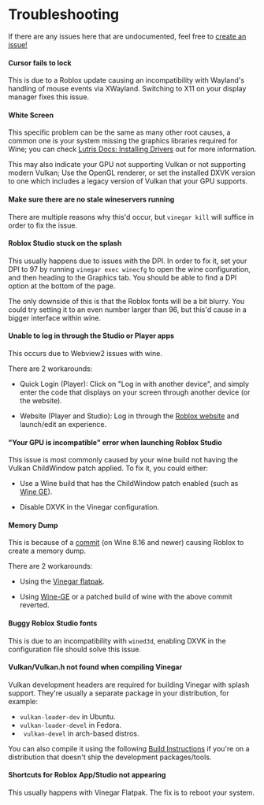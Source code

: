 # Troubleshooting

If there are any issues here that are undocumented, feel free to [create an issue!](https://github.com/vinegarhq/vinegarhq.github.io/issues/new/choose)

#### Cursor fails to lock

This is due to a Roblox update causing an incompatibility with Wayland's handling of mouse events via XWayland. Switching to X11 on your display manager fixes this issue.

#### White Screen

This specific problem can be the same as many other root causes, a common one is your system missing the graphics libraries required for Wine; you can check [Lutris Docs: Installing Drivers](https://github.com/lutris/docs/blob/master/InstallingDrivers.md) out for more information.

This may also indicate your GPU not supporting Vulkan or not supporting modern Vulkan; Use the OpenGL renderer, or set the installed DXVK version to one which includes a legacy version of Vulkan that your GPU supports.

#### Make sure there are no stale wineservers running

There are multiple reasons why this'd occur, but `vinegar kill` will suffice in order to fix the issue.

#### Roblox Studio stuck on the splash

This usually happens due to issues with the DPI. In order to fix it, set your DPI to 97 by running `vinegar exec winecfg` to open the wine configuration, and then heading to the Graphics tab. You should be able to find a DPI option at the bottom of the page.


The only downside of this is that the Roblox fonts will be a bit blurry. You could try setting it to an even number larger than 96, but this'd cause in a bigger interface within wine.

#### Unable to log in through the Studio or Player apps

This occurs due to Webview2 issues with wine.

There are 2 workarounds:

- Quick Login (Player): Click on "Log in with another device", and simply enter the code that displays on your screen through another device (or the website).
  
- Website (Player and Studio): Log in through the [Roblox website](https://roblox.com) and launch/edit an experience.

#### "Your GPU is incompatible" error when launching Roblox Studio

This issue is most commonly caused by your wine build not having the Vulkan ChildWindow patch applied. To fix it, you could either:

- Use a Wine build that has the ChildWindow patch enabled (such as [Wine GE](https://github.com/GloriousEggroll/wine-ge-custom)).

- Disable DXVK in the Vinegar configuration.

#### Memory Dump

This is because of a  [commit](https://gitlab.winehq.org/wine/wine/-/commit/ea640f6cece7660ffc853b7d574fbe52af34901a) (on Wine 8.16 and newer) causing Roblox to create a memory dump.

There are 2 workarounds:

- Using the [Vinegar flatpak](https://vinegarhq.github.io/Installation/guides/flatpak.html).

- Using [Wine-GE](https://github.com/GloriousEggroll/wine-ge-custom/releases) or a patched build of wine with the above commit reverted.

#### Buggy Roblox Studio fonts

This is due to an incompatibility with `wined3d`, enabling DXVK in the configuration file should solve this issue.

#### Vulkan/Vulkan.h not found when compiling Vinegar

Vulkan development headers are required for building Vinegar with splash support. They're usually a separate package in your distribution, for example: 
- `vulkan-loader-dev` in Ubuntu.
- `vulkan-loader-devel` in Fedora.
- ` vulkan-devel` in arch-based distros.

  
You can also compile it using the following [Build Instructions](https://github.com/KhronosGroup/Vulkan-Loader/blob/main/BUILD.md#building-on-linux) if you're on a distribution that doesn't ship the development packages/tools.

#### Shortcuts for Roblox App/Studio not appearing

This usually happens with Vinegar Flatpak. The fix is to reboot your system.
